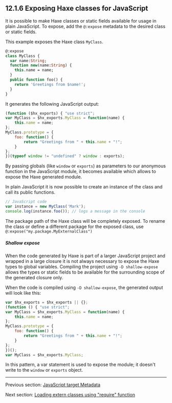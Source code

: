 ## 12.1.6 Exposing Haxe classes for JavaScript

It is possible to make Haxe classes or static fields available for usage in plain JavaScript. 
To expose, add the `@:expose` metadata to the desired class or static fields.

This example exposes the Haxe class `MyClass`.

```haxe
@:expose
class MyClass {
  var name:String;
  function new(name:String) {
    this.name = name;
  }
  public function foo() {
    return 'Greetings from $name!';
  }
}
```

It generates the following JavaScript output:

```js
(function ($hx_exports) { "use strict";
var MyClass = $hx_exports.MyClass = function(name) {
	this.name = name;
};
MyClass.prototype = {
	foo: function() {
		return "Greetings from " + this.name + "!";
	}
};
})(typeof window != "undefined" ? window : exports);
```

By passing globals (like `window` or `exports`) as parameters to our anonymous function in the JavaScript module, it becomes available which allows to expose the Haxe generated module.

In plain JavaScript it is now possible to create an instance of the class and call its public functions.

```js
// JavaScript code
var instance = new MyClass('Mark');
console.log(instance.foo()); // logs a message in the console
```

The package path of the Haxe class will be completely exposed. To rename the class or define a different package for the exposed class, use `@:expose("my.package.MyExternalClass")`

##### Shallow expose

When the code generated by Haxe is part of a larger JavaScript project and wrapped in a large closure it is not always necessary to expose the Haxe types to global variables.
Compiling the project using `-D shallow-expose` allows the types or static fields to be available for the surrounding scope of the generated closure only.

When the code is compiled using `-D shallow-expose`, the generated output will look like this:

```js
var $hx_exports = $hx_exports || {};
(function () { "use strict";
var MyClass = $hx_exports.MyClass = function(name) {
	this.name = name;
};
MyClass.prototype = {
	foo: function() {
		return "Greetings from " + this.name + "!";
	}
};
})();
var MyClass = $hx_exports.MyClass;
```

In this pattern, a var statement is used to expose the module; it doesn't write to the `window` or `exports` object.

---

Previous section: [JavaScript target Metadata](target-javascript-metadata.md)

Next section: [Loading extern classes using "require" function](target-javascript-require.md)